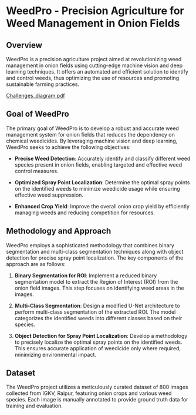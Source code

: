 # WeedPro - Precision Agriculture for Weed Management in Onion Fields

## Overview

WeedPro is a precision agriculture project aimed at revolutionizing weed management in onion fields using cutting-edge machine vision and deep learning techniques. It offers an automated and efficient solution to identify and control weeds, thus optimizing the use of resources and promoting sustainable farming practices.

[Challenges_diagram.pdf](https://github.com/bhavesh1409/WeedPro/files/12207154/Challenges_diagram.pdf)


## Goal of WeedPro

The primary goal of WeedPro is to develop a robust and accurate weed management system for onion fields that reduces the dependency on chemical weedicides. By leveraging machine vision and deep learning, WeedPro seeks to achieve the following objectives:

- **Precise Weed Detection**: Accurately identify and classify different weed species present in onion fields, enabling targeted and effective weed control measures.

- **Optimized Spray Point Localization**: Determine the optimal spray points on the identified weeds to minimize weedicide usage while ensuring effective weed suppression.

- **Enhanced Crop Yield**: Improve the overall onion crop yield by efficiently managing weeds and reducing competition for resources.

## Methodology and Approach

WeedPro employs a sophisticated methodology that combines binary segmentation and multi-class segmentation techniques along with object detection for precise spray point localization. The key components of the approach are as follows:

1. **Binary Segmentation for ROI**: Implement a reduced binary segmentation model to extract the Region of Interest (ROI) from the onion field images. This step focuses on identifying weed areas in the images.

2. **Multi-Class Segmentation**: Design a modified U-Net architecture to perform multi-class segmentation of the extracted ROI. The model categorizes the identified weeds into different classes based on their species.

3. **Object Detection for Spray Point Localization**: Develop a methodology to precisely localize the optimal spray points on the identified weeds. This ensures accurate application of weedicide only where required, minimizing environmental impact.

## Dataset

The WeedPro project utilizes a meticulously curated dataset of 800 images collected from IGKV, Raipur, featuring onion crops and various weed species. Each image is manually annotated to provide ground truth data for training and evaluation.
